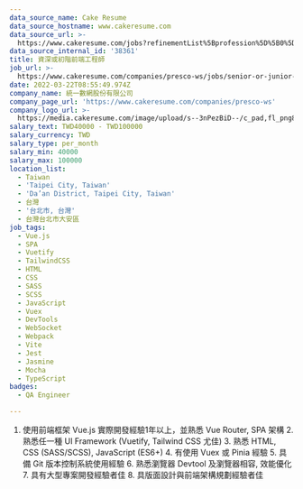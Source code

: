 ```yaml
---
data_source_name: Cake Resume
data_source_hostname: www.cakeresume.com
data_source_url: >-
  https://www.cakeresume.com/jobs?refinementList%5Bprofession%5D%5B0%5D=engineering_qa-engineer&refinementList%5Bsalary_type%5D=per_month&refinementList%5Bsalary_currency%5D=TWD&range%5Bsalary_range%5D%5Bmax%5D=600000
data_source_internal_id: '38361'
title: 資深或初階前端工程師
job_url: >-
  https://www.cakeresume.com/companies/presco-ws/jobs/senior-or-junior-front-end-engineer
date: 2022-03-22T08:55:49.974Z
company_name: 統一數網股份有限公司
company_page_url: 'https://www.cakeresume.com/companies/presco-ws'
company_logo_url: >-
  https://media.cakeresume.com/image/upload/s--3nPezBiD--/c_pad,fl_png8,h_200,w_200/v1647571727/fos2bygcodjiy64sbweu.png
salary_text: TWD40000 - TWD100000
salary_currency: TWD
salary_type: per_month
salary_min: 40000
salary_max: 100000
location_list:
  - Taiwan
  - 'Taipei City, Taiwan'
  - 'Da’an District, Taipei City, Taiwan'
  - 台灣
  - '台北市, 台灣'
  - 台灣台北市大安區
job_tags:
  - Vue.js
  - SPA
  - Vuetify
  - TailwindCSS
  - HTML
  - CSS
  - SASS
  - SCSS
  - JavaScript
  - Vuex
  - DevTools
  - WebSocket
  - Webpack
  - Vite
  - Jest
  - Jasmine
  - Mocha
  - TypeScript
badges:
  - QA Engineer

---
```


1. 使用前端框架 Vue.js 實際開發經驗1年以上，並熟悉 Vue Router, SPA 架構 2. 熟悉任一種 UI Framework (Vuetify, Tailwind CSS 尤佳) 3. 熟悉 HTML, CSS (SASS/SCSS), JavaScript (ES6+) 4. 有使用 Vuex 或 Pinia 經驗 5. 具備 Git 版本控制系統使用經驗 6. 熟悉瀏覽器 Devtool 及瀏覽器相容, 效能優化 7. 具有大型專案開發經驗者佳 8. 具版面設計與前端架構規劃經驗者佳